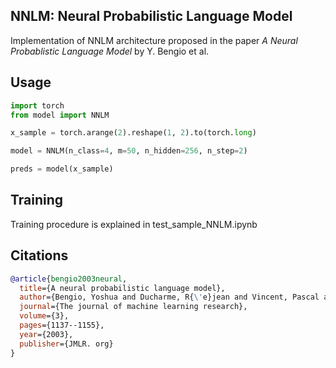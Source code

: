 ## NNLM: Neural Probabilistic Language Model

Implementation of NNLM architecture proposed in the paper _A Neural Probablistic Language Model_ by Y. Bengio et al.

## Usage

```python
import torch
from model import NNLM

x_sample = torch.arange(2).reshape(1, 2).to(torch.long)

model = NNLM(n_class=4, m=50, n_hidden=256, n_step=2)

preds = model(x_sample)
```

## Training

Training procedure is explained in test_sample_NNLM.ipynb

## Citations

```bibtex
@article{bengio2003neural,
  title={A neural probabilistic language model},
  author={Bengio, Yoshua and Ducharme, R{\'e}jean and Vincent, Pascal and Janvin, Christian},
  journal={The journal of machine learning research},
  volume={3},
  pages={1137--1155},
  year={2003},
  publisher={JMLR. org}
}
```
